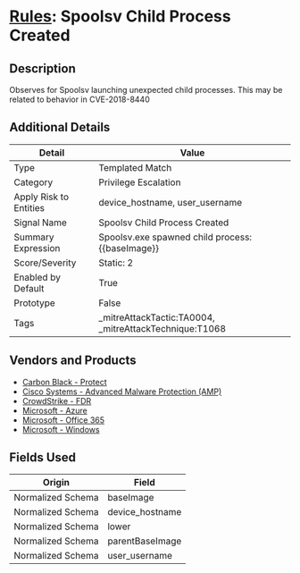 # [Rules](README.md): Spoolsv Child Process Created

## Description
Observes for Spoolsv launching unexpected child processes. This may be related to behavior in CVE-2018-8440

## Additional Details
|Detail|Value|
|----|----|
|Type|Templated Match|
|Category|Privilege Escalation|
|Apply Risk to Entities|device_hostname, user_username|
|Signal Name|Spoolsv Child Process Created|
|Summary Expression|Spoolsv.exe spawned child process: {{baseImage}}|
|Score/Severity|Static: 2|
|Enabled by Default|True|
|Prototype|False|
|Tags|_mitreAttackTactic:TA0004, _mitreAttackTechnique:T1068|
## Vendors and Products
- [Carbon Black - Protect](../products/ada54150-f29e-43a5-9d20-b98ee2d17430.md)
- [Cisco Systems - Advanced Malware Protection (AMP)](../products/7eaa4c44-5b7f-4d9e-8c1c-c4105c2b7506.md)
- [CrowdStrike - FDR](../products/569a3a44-c29f-492e-bcf4-5dc04e2ab0f3.md)
- [Microsoft - Azure](../products/a1225af5-e778-4068-a9a2-47da93d1ff24.md)
- [Microsoft - Office 365](../products/d3ed003d-5ddd-4c7a-bea5-63eae6311833.md)
- [Microsoft - Windows](../products/1ff7546c-cb36-4a24-87f7-89d2cecc5761.md)


## Fields Used

|Origin|Field|
|----|----|
|Normalized Schema|baseImage|
|Normalized Schema|device_hostname|
|Normalized Schema|lower|
|Normalized Schema|parentBaseImage|
|Normalized Schema|user_username|


